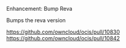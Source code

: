 Enhancement: Bump Reva

Bumps the reva version

https://github.com/owncloud/ocis/pull/10830
https://github.com/owncloud/ocis/pull/10842

